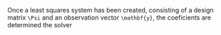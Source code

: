 Once a least squares system has been created, consisting of a design matrix `\Psi` and an observation vector `\mathbf{y}`, the coeficients are determined the solver
